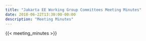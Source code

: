 ```yaml
---
title: "Jakarta EE Working Group Committees Meeting Minutes"
date: 2018-06-22T13:30:00-00:00
description: "Meeting Minutes"
---
```


{{< meeting_minutes >}}